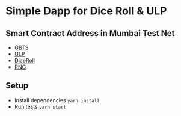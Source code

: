 # Simple Dapp for Dice Roll & ULP
## Smart Contract Address in Mumbai Test Net

* [GBTS](https://mumbai.polygonscan.com/address/0x502F4F85d1C83DB58DFe50A060dc288d0aa38576) 
* [ULP](https://mumbai.polygonscan.com/address/0x5f1bEecb618EBAa2701C57393f4A082C003A1657) 
* [DiceRoll](https://mumbai.polygonscan.com/address/0x1A4337445B8630A7F04Da5aAC0648153E9103345) 
* [RNG](https://mumbai.polygonscan.com/address/0x5F0c7aDF787c7771D8dd093DeCA4dd237f3CcdCf) 

## Setup

* Install dependencies `yarn install`
* Run tests `yarn start`
